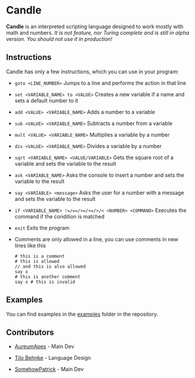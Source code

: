 # Candle

**Candle** is an interpreted scripting language designed to work mostly with math and numbers. *It is not feature, nor Turing complete and is still in alpha version. You should not use it in production!*

## Instructions

Candle has only a few instructions, which you can use in your program:

- `goto <LINE_NUMBER>` Jumps to a line and performs the action in that line

- `set <VARIABLE_NAME> to <VALUE>` Creates a new variable if a name and sets a default number to it

- `add <VALUE> <VARIABLE_NAME>` Adds a number to a variable

- `sub <VALUE> <VARIABLE_NAME>` Subtracts a number from a variable

- `mult <VALUE> <VARIABLE_NAME>` Multiplies a variable by a number

- `div <VALUE> <VARIABLE_NAME>` Divides a variable by a number

- `sqrt <VARIABLE_NAME> <VALUE/VARIABLE>` Gets the square root of a variable and sets the variable to the result

- `ask <VARIABLE_NAME>` Asks the console to insert a number and sets the variable to the result

- `say <VARIABLE> <message>` Asks the user for a number with a message and sets the variable to the result

- `if <VARIABLE_NAME> !=/==/>=/<=/>/< <NUMBER> <COMMAND>` Executes the command if the condition is matched

- `exit` Exits the program

- Comments are only allowed in a line, you can use comments in new lines like this
  
  ```
  # this is a comment
  # this is allowed
  // and this is also allowed
  say x
  # this is another comment
  say x # this is invalid
  ```

## Examples

You can find examples in the [examples](examples/)  folder in the repository.

## Contributors

- [AureumApes](https://github.com/AureumApes) - Main Dev

- [Tilo Behnke](https://github.com/TUBS1001) - Language Design

- [SomehowPatrick](https://github.com/SomehowPatrick) - Main Dev
